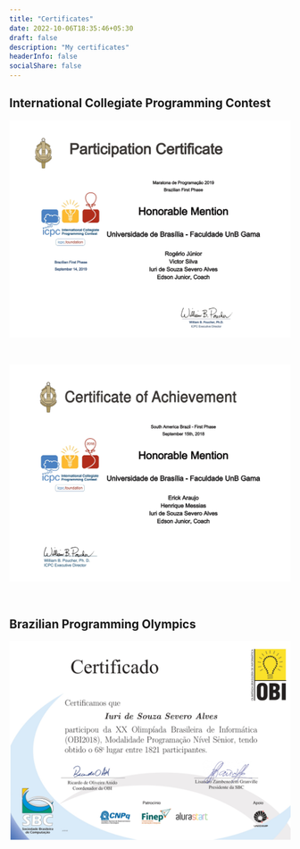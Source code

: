 ```yaml
---
title: "Certificates"
date: 2022-10-06T18:35:46+05:30
draft: false
description: "My certificates"
headerInfo: false
socialShare: false
---
```


## International Collegiate Programming Contest

<img src="/images/certificate/ICPC2019.jpg" alt="drawing" width="900"/>

&nbsp;

<img src="/images/certificate/ICPC2018.jpg" alt="drawing" width="900"/>

&nbsp;

## Brazilian Programming Olympics

<img src="/images/certificate/OBI.jpg" alt="drawing" width="900"/>
